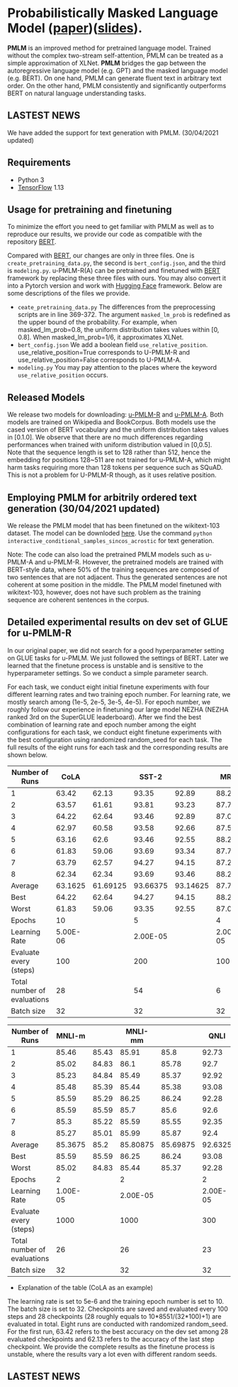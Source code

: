 
# Probabilistically Masked Language Model ([paper](https://arxiv.org/pdf/2004.11579.pdf))([slides](https://drive.google.com/file/d/1F5T5bvlvBLTNptUshvw6TzbVzB7gzBr8/view)).
**PMLM** is an improved method for pretrained language model. Trained without the complex two-stream self-attention, PMLM can be treated as a simple approximation of XLNet.
**PMLM** bridges the gap between the autoregressive language model (e.g. GPT) and the masked language model (e.g. BERT). 
On one hand, PMLM can generate fluent text in arbitrary text order. On the other hand, PMLM consistently and significantly 
outperforms BERT on natural language understanding tasks. 

## LASTEST NEWS
We have added the support for text generation with PMLM. (30/04/2021 updated)

## Requirements
* Python 3
* [TensorFlow](https://www.tensorflow.org/) 1.13

## Usage for pretraining and finetuning
To minimize the effort you need to get familiar with PMLM as well as to reproduce our results, we provide our code as compatible with the repository [BERT](https://github.com/google-research/bert). 

Compared with [BERT](https://github.com/google-research/bert), our changes are only in three files. One is ```create_pretraining_data.py```, the second is ```bert_config.json```, and the third is ```modeling.py```. 
u-PMLM-R(A) can be pretrained and finetuned with [BERT](https://github.com/google-research/bert) framework by replacing these three files with ours. 
You may also convert it into a Pytorch version and work with [Hugging Face](https://huggingface.co/) framework.  Below are some descriptions of the files we provide. 
* ```ceate_pretraining_data.py``` The differences from the preprocessing scripts are in line 369-372. The argument ```masked_lm_prob``` is redefined as the upper bound of the probability. 
For example, when masked_lm_prob=0.8, the uniform distribution takes values within [0, 0.8]. When masked_lm_prob=1/6, it approximates XLNet.
* ```bert_config.json``` We add a boolean field ```use_relative_position```. use_relative_position=True corresponds to U-PMLM-R and use_relative_position=False corresponds to U-PMLM-A.
* ```modeling.py``` You may pay attention to the places where the keyword ```use_relative_position``` occurs.


## Released Models
We release two models for downloading: [u-PMLM-R](https://drive.google.com/file/d/1SdytT4TQVIOUcbCQfGSSA067mde0ytA3/view?usp=sharing) and [u-PMLM-A](https://drive.google.com/file/d/15yBa896-1RpsJJB8mKCmy14Xi8gRFAii/view?usp=sharing). Both models are trained on Wikipedia and BookCorpus. Both models use the cased version of BERT vocabulary and the uniform distribution takes values in [0.1.0]. 
We observe that there are no much differences regarding performances when trained with uniform distribution valued in [0,0.5].  
Note that the sequence length is set to 128 rather than 512, hence the embedding for positions 128~511 are not trained for u-PMLM-A, which might harm tasks requiring more than 128 tokens per sequence such as SQuAD. This is not a problem for U-PMLM-R though, as it uses relative position.

## Employing PMLM for arbitrily ordered text generation (30/04/2021 updated)
We release the PMLM  model that has been finetuned on the wikitext-103 dataset. The model can be downloded [here](https://drive.google.com/file/d/1jRcBO4wQiR_eZW3V58iCBn18MgXz4oLz/view?usp=sharing). Use the command ```python interactive_conditional_samples_sincos_acrostic``` for text generation.

Note: The code can also load the pretrained PMLM models such as u-PMLM-A and u-PMLM-R. However, the pretrained models are trained with BERT-style data, where 50% of the training sequences are composed of two sentences that are not adjacent. Thus the generated sentences are not coherent at some position in the middle. The PMLM model finetuned with wikitext-103, however, does not have such problem as the training sequence are coherent sentences in the corpus.


## Detailed  experimental results on dev set of GLUE for u-PMLM-R
In our original paper, we did not search for a good hyperparameter setting on GLUE tasks for u-PMLM. We just followed the settings of BERT. 
Later we learned that the finetune process is unstable and is sensitive to the hyperparameter settings. So we conduct a simple parameter search.

For each task, we conduct eight initial finetune experiments with four different learning rates and two training epoch number. 
For learning rate, we mostly search among (1e-5, 2e-5, 3e-5, 4e-5). For epoch number, we roughly follow our experience in finetuning our large model NEZHA
(NEZHA ranked 3rd on the SuperGLUE leaderboard). After we find the best combination of learning rate and epoch number among the eight configurations for each task, 
we conduct eight finetune experiments with the best configuration using randomized random_seed for each task. The full results of the eight runs for each task and the corresponding results are shown below.

| Number of Runs              | CoLA     |          | SST-2    |          | MRPC     |         | STS-B    |        | QQP      |          |
|-----------------------------|----------|----------|----------|----------|----------|---------|----------|--------|----------|----------|
| 1                           | 63.42    | 62.13    | 93.35    | 92.89    | 88.24    | 87.75   | 90.58    | 90.58  | 91.38    | 91.25    |
| 2                           | 63.57    | 61.61    | 93.81    | 93.23    | 87.75    | 87.75   | 90.46    | 90.35  | 91.55    | 91.52    |
| 3                           | 64.22    | 62.64    | 93.46    | 92.89    | 87.01    | 86.76   | 91.14    | 91.14  | 91.33    | 91.33    |
| 4                           | 62.97    | 60.58    | 93.58    | 92.66    | 87.5     | 87.5    | 90.1     | 90.06  | 91.34    | 91.29    |
| 5                           | 63.16    | 62.6     | 93.46    | 92.55    | 88.24    | 87.99   | 90.51    | 90.19  | 91.49    | 91.45    |
| 6                           | 61.83    | 59.06    | 93.69    | 93.34    | 87.75    | 87.5    | 90.94    | 90.92  | 91.39    | 91.36    |
| 7                           | 63.79    | 62.57    | 94.27    | 94.15    | 87.25    | 86.76   | 90.7     | 90.69  | 91.34    | 91.33    |
| 8                           | 62.34    | 62.34    | 93.69    | 93.46    | 88.24    | 87.25   | 90.22    | 89.87  | 91.42    | 91.38    |
| Average                     | 63.1625  | 61.69125 | 93.66375 | 93.14625 | 87.7475  | 87.4075 | 90.58125 | 90.475 | 91.405   | 91.36375 |
| Best                        | 64.22    | 62.64    | 94.27    | 94.15    | 88.24    | 87.99   | 91.14    | 91.14  | 91.55    | 91.52    |
| Worst                       | 61.83    | 59.06    | 93.35    | 92.55    | 87.01    | 86.76   | 90.1     | 89.87  | 91.33    | 91.25    |
| Epochs                      | 10       |          | 5        |          | 4        |         | 9        |        | 10       |          |
| Learning Rate               | 5.00E-06 |          | 2.00E-05 |          | 2.00E-05 |         | 2.00E-05 |        | 2.00E-05 |          |
| Evaluate every (steps)            | 100      |          | 200      |          | 100      |         | 100      |        | 3000     |          |
| Total number of evaluations | 28       |          | 54       |          | 6        |         | 18       |        | 39       |          |
| Batch size                  | 32       |          | 32       |          | 32       |         | 32       |        | 32       |          |

| Number of Runs              | MNLI-m   |       | MNLI-mm  |          | QNLI     |          | RTE             |                |
|-----------------------------|----------|-------|----------|----------|----------|----------|-----------------|----------------|
| 1                           | 85.46    | 85.43 | 85.91    | 85.8     | 92.73    | 92.53    | 77.26           | 75.81          |
| 2                           | 85.02    | 84.83 | 86.1     | 85.78    | 92.7     | 92.6     | 72.92           | 72.56          |
| 3                           | 85.23    | 84.84 | 85.49    | 85.37    | 92.92    | 92.92    | 78              | 78             |
| 4                           | 85.48    | 85.39 | 85.44    | 85.38    | 93.08    | 93.08    | 74.01           | 73.65          |
| 5                           | 85.59    | 85.29 | 86.25    | 86.24    | 92.28    | 92.2     | 74.73           | 74.37          |
| 6                           | 85.59    | 85.59 | 85.7     | 85.6     | 92.6     | 92.51    | 66.79(excluded) | 65.7(excluded) |
| 7                           | 85.3     | 85.22 | 85.59    | 85.55    | 92.35    | 92.09    | 77.26           | 77.26          |
| 8                           | 85.27    | 85.01 | 85.99    | 85.87    | 92.4     | 92.18    | 74.37           | 74.37          |
| Average                     | 85.3675  | 85.2  | 85.80875 | 85.69875 | 92.6325  | 92.51375 | 75.50714        | 75.14571       |
| Best                        | 85.59    | 85.59 | 86.25    | 86.24    | 93.08    | 93.08    | 78              | 78             |
| Worst                       | 85.02    | 84.83 | 85.44    | 85.37    | 92.28    | 92.09    | 72.92           | 72.56          |
| Epochs                      | 2        |       | 2        |          | 2        |          | 4               |                |
| Learning Rate               | 1.00E-05 |       | 2.00E-05 |          | 2.00E-05 |          | 1.00E-05        |                |
| Evaluate every (steps)        | 1000     |       | 1000     |          | 300      |          | 100             |                |
| Total number of evaluations | 26       |       | 26       |          | 23       |          | 5               |                |
| Batch size                  | 32       |       | 32       |          | 32       |          | 32              |                |

* Explanation of the table (CoLA as an example)

The learning rate is set to 5e-6 and the training epoch number is set to 10. The batch size is set to 32. 
Checkpoints are saved and evaluated every 100 steps and 28 checkpoints (28 roughly equals to 10\*8551/(32\*100)+1) are evaluated in total. Eight runs are conducted with randomized random_seed. 
For the first run, 63.42 refers to the best accuracy on the dev set among 28 evaluated checkpoints and
 62.13 refers to the accuracy of the last step checkpoint. We provide the complete results as the finetune process is unstable, where the results vary a lot even with different random seeds.

## LASTEST NEWS


